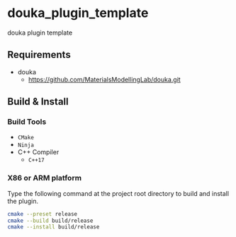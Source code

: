 # douka_plugin_template
douka plugin template

## Requirements
- douka
  - https://github.com/MaterialsModellingLab/douka.git


## Build & Install
### Build Tools
- `CMake`
- `Ninja`
- C++ Compiler
  - `C++17`

### X86 or ARM platform
Type the following command at the project root directory to build and install the plugin.
```bash
cmake --preset release
cmake --build build/release
cmake --install build/release
```

